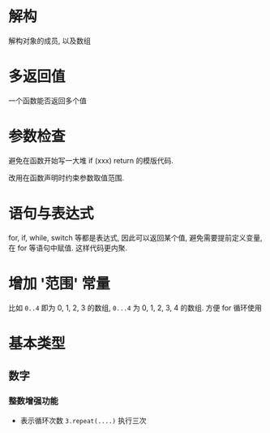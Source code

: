 # 解构
解构对象的成员, 以及数组

# 多返回值
一个函数能否返回多个值

# 参数检查
避免在函数开始写一大堆 if (xxx) return 的模版代码. 

改用在函数声明时约束参数取值范围.

# 语句与表达式
for, if, while, switch 等都是表达式, 因此可以返回某个值, 避免需要提前定义变量, 在 for 等语句中赋值. 这样代码更内聚.

# 增加 '范围' 常量
比如 `0..4` 即为 0, 1, 2, 3 的数组, `0...4` 为 0, 1, 2, 3, 4 的数组. 方便 for 循环使用

# 基本类型
## 数字
### 整数增强功能
* 表示循环次数
  `3.repeat(....)` 执行三次